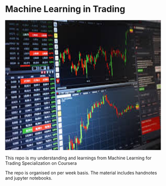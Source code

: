 # Machine Learning in Trading
<p align="center">
  <img src="https://github.com/prakhar21/Machine-Learning-in-Trading/blob/master/ml_trading.jpeg" width="650" height="420" title="hover text">
</p>

This repo is my understanding and learnings from Machine Learning for Trading Specialization on Coursera

The repo is organised on per week basis. The material includes handnotes and jupyter notebooks.
